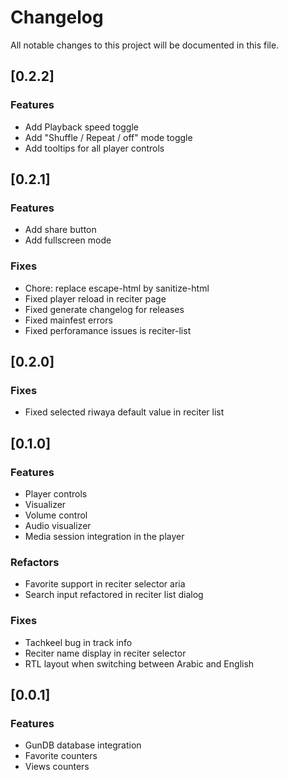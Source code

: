 # Changelog

All notable changes to this project will be documented in this file.

## [0.2.2]

### Features

- Add Playback speed toggle
- Add "Shuffle / Repeat / off" mode toggle
- Add tooltips for all player controls

## [0.2.1]

### Features

- Add share button
- Add fullscreen mode

### Fixes

- Chore: replace escape-html by sanitize-html
- Fixed player reload in reciter page
- Fixed generate changelog for releases
- Fixed mainfest errors
- Fixed perforamance issues is reciter-list

## [0.2.0]

### Fixes

- Fixed selected riwaya default value in reciter list

## [0.1.0]

### Features

- Player controls
- Visualizer
- Volume control
- Audio visualizer
- Media session integration in the player

### Refactors

- Favorite support in reciter selector aria
- Search input refactored in reciter list dialog

### Fixes

- Tachkeel bug in track info
- Reciter name display in reciter selector
- RTL layout when switching between Arabic and English

## [0.0.1]

### Features

- GunDB database integration
- Favorite counters
- Views counters
